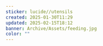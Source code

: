 ```yaml
---
sticker: lucide//utensils
created: 2025-01-30T11:29
updated: 2025-02-15T18:12
banner: Archive/Assets/feeding.jpg
color: ""
---
```

